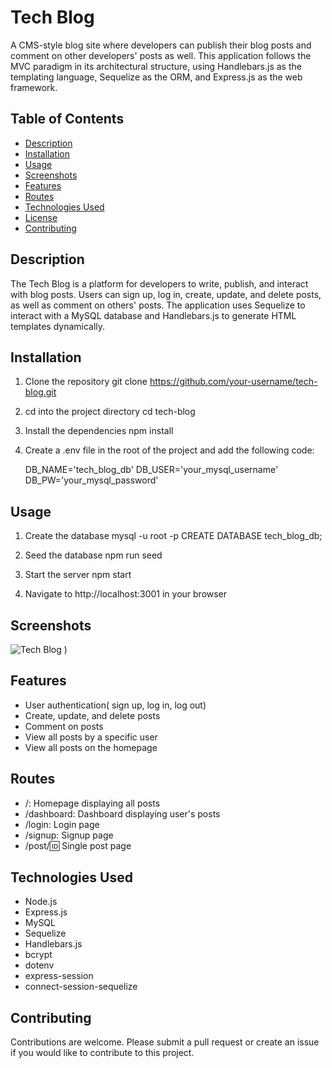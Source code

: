 # Tech Blog

A CMS-style blog site where developers can publish their blog posts and comment on other developers' posts as well. This application follows the MVC paradigm in its architectural structure, using Handlebars.js as the templating language, Sequelize as the ORM, and Express.js as the web framework.

## Table of Contents

- [Description](#description)
- [Installation](#installation)
- [Usage](#usage)
- [Screenshots](#screenshots)
- [Features](#features)
- [Routes](#routes)
- [Technologies Used](#technologies-used)
- [License](#license)
- [Contributing](#contributing)


## Description

The Tech Blog is a platform for developers to write, publish, and interact with blog posts. Users can sign up, log in, create, update, and delete posts, as well as comment on others' posts. The application uses Sequelize to interact with a MySQL database and Handlebars.js to generate HTML templates dynamically.

## Installation

1. Clone the repository
   git clone https://github.com/your-username/tech-blog.git

2. cd into the project directory
   cd tech-blog

3. Install the dependencies
    npm install

4. Create a .env file in the root of the project and add the following code:
    
    DB_NAME='tech_blog_db'
    DB_USER='your_mysql_username'
    DB_PW='your_mysql_password'
    
## Usage

1. Create the database
    mysql -u root -p
    CREATE DATABASE tech_blog_db;

2. Seed the database
    npm run seed

3. Start the server
    npm start

4. Navigate to http://localhost:3001 in your browser

## Screenshots

![Tech Blog](https://github.com/user-attachments/assets/49ce821b-093b-42ff-a4ef-e9060253fec4)
)

## Features

- User authentication( sign up, log in, log out)
- Create, update, and delete posts
- Comment on posts
- View all posts by a specific user
- View all posts on the homepage

## Routes

- /: Homepage displaying all posts
- /dashboard: Dashboard displaying user's posts
- /login: Login page
- /signup: Signup page
- /post/:id: Single post page

## Technologies Used

- Node.js
- Express.js
- MySQL
- Sequelize
- Handlebars.js
- bcrypt
- dotenv
- express-session
- connect-session-sequelize

## Contributing

Contributions are welcome. Please submit a pull request or create an issue if you would like to contribute to this project.

